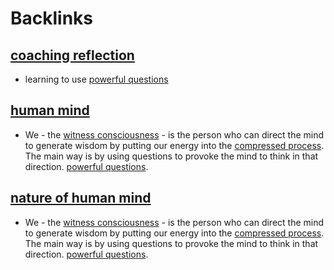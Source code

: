 
# Backlinks
## [coaching reflection](<coaching reflection.md>)
- learning to use [powerful questions](<powerful questions.md>)

## [human mind](<human mind.md>)
- We - the [witness consciousness](<witness consciousness.md>) - is the person who can direct the mind to generate wisdom by putting our energy into the [compressed process](<compressed process.md>). The main way is by using questions to provoke the mind to think in that direction. [powerful questions](<powerful questions.md>).

## [nature of human mind](<nature of human mind.md>)
- We - the [witness consciousness](<witness consciousness.md>) - is the person who can direct the mind to generate wisdom by putting our energy into the [compressed process](<compressed process.md>). The main way is by using questions to provoke the mind to think in that direction. [powerful questions](<powerful questions.md>).

